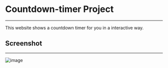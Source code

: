 # Countdown-timer Project
----
This website shows a countdown timer for you in a interactive way.

## Screenshot
----
![image](https://github.com/raghav-dalmia/Countdown-timer/blob/master/Screenshot/Website_screenshot.jpeg)
